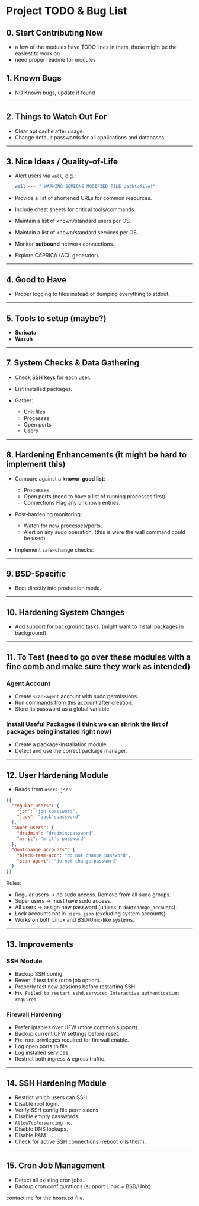 # **Project TODO & Bug List**

## 0. Start Contributing Now

* a few of the modules have TODO lines in them, those might be the easiest to work on
* need proper readme for modules


## 1. Known Bugs

* NO Known bugs, update if found

---

## 2. Things to Watch Out For

* Clear apt cache after usage.
* Change default passwords for all applications and databases.

---

## 3. Nice Ideas / Quality-of-Life

* Alert users via `wall`, e.g.:

  ```bash
  wall <<< "!WARNING SOMEONE MODIFIED FILE pathtofile!"
  ```
* Provide a list of shortened URLs for common resources.
* Include cheat sheets for critical tools/commands.
* Maintain a list of known/standard users per OS.
* Maintain a list of known/standard services per OS.
* Monitor **outbound** network connections.
* Explore CAPRICA (ACL generator).

---

## 4. Good to Have

* Proper logging to files instead of dumping everything to stdout.

---

## 5. Tools to setup (maybe?)

* **Suricata**
* **Wazuh**

---

## 7. System Checks & Data Gathering

* Check SSH keys for each user.
* List installed packages.
* Gather:

  * Unit files
  * Processes
  * Open ports
  * Users
  
---

## 8. Hardening Enhancements    (it might be hard to implement this)

* Compare against a **known-good list**:

  * Processes
  * Open ports  (need to have a list of running processes first)
  * Connections
    Flag any unknown entries.

* Post-hardening monitoring:

  * Watch for new processes/ports.
  * Alert on any sudo operation.    (this is were the wall command could be used)
* Implement safe-change checks:

---

## 9. BSD-Specific

* Boot directly into production mode.

---

## 10. Hardening System Changes

* Add support for background tasks. (might want to install packages in background)

---

## 11. To Test  (need to go over these modules with a fine comb and make sure they work as intended)

### Agent Account

* Create `scan-agent` account with sudo permissions.
* Run commands from this account after creation.
* Store its password as a global variable.

### Install Useful Packages (i think we can shrink the list of packages being installed right now)

* Create a package-installation module.
* Detect and use the correct package manager.

---

## 12. User Hardening Module

* Reads from `users.json`:

```json
[{
  "regular_users": {
    "jon": "jon'spassword",
    "jack": "jack'spassword"
  },
  "super_users": {
    "dradmin": "dradminspassword",
    "mr-it": "mrit's password"
  },
  "dontchange_accounts": {
    "black-team-acc": "do not change password",
    "scan-agent": "do not change password"
  }
}]
```

Rules:

* Regular users → no sudo access. Remove from all sudo groups.
* Super users → must have sudo access.
* All users → assign new password (unless in `dontchange_accounts`).
* Lock accounts not in `users.json` (excluding system accounts).
* Works on both Linux and BSD/Unix-like systems.

---

## 13. Improvements

### SSH Module

* Backup SSH config.
* Revert if test fails (cron job option).
* Properly test new sessions before restarting SSH.
* Fix: `Failed to restart sshd.service: Interactive authentication required`.

### Firewall Hardening

* Prefer iptables over UFW (more common support).
* Backup current UFW settings before reset.
* Fix: root privileges required for firewall enable.
* Log open ports to file.
* Log installed services.
* Restrict both ingress & egress traffic.

---

## 14. SSH Hardening Module

* Restrict which users can SSH.
* Disable root login.
* Verify SSH config file permissions.
* Disable empty passwords.
* `AllowTcpForwarding no`.
* Disable DNS lookups.
* Disable PAM.
* Check for active SSH connections (reboot kills them).

---

## 15. Cron Job Management

* Detect all existing cron jobs.
* Backup cron configurations (support Linux + BSD/Unix).

contact me for the hosts.txt file.